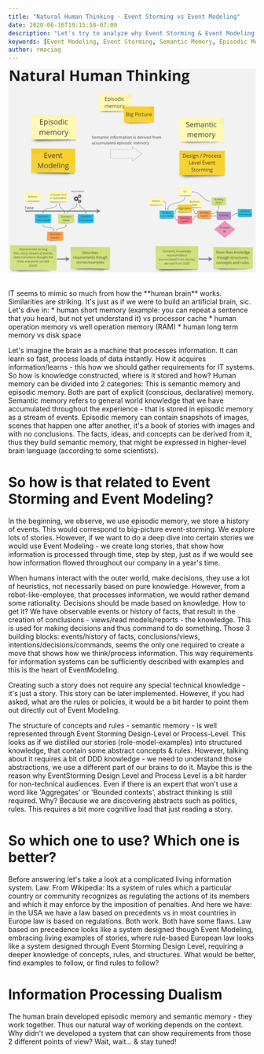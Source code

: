 ```yaml
---
title: "Natural Human Thinking - Event Storming vs Event Modeling"
date: 2020-06-16T19:15:58-07:00
description: "Let's try to analyze why Event Storming & Event Modeling works and lay out the basis for future research in information system modeling."
keywords: [Event Modeling, Event Storming, Semantic Memory, Episodic Memory]
author: rmaciag
---
```

![Natural Human Thinking](nht.jpg)

<br>
IT seems to mimic so much from how the **human brain** works. Similarities are striking. It's just as if we were to build an artificial brain, sic. Let's dive in:
* human short memory (example: you can repeat a sentence that you heard, but not yet understand it) vs processor cache
* human operation memory vs well operation memory (RAM)
* human long term memory vs disk space

Let's imagine the brain as a machine that processes information. It can learn so fast, process loads of data instantly. How it acquires information/learns - this how we should gather requirements for IT systems. So how is knowledge constructed, where is it stored and how? 
Human memory can be divided into 2 categories: This is semantic memory and episodic memory. Both are part of explicit (conscious, declarative) memory. Semantic memory refers to general world knowledge that we have accumulated throughout the experience - that is stored in episodic memory as a stream of events. Episodic memory can contain snapshots of images, scenes that happen one after another, it's a book of stories with images and with no conclusions. The facts, ideas, and concepts can be derived from it, thus they build semantic memory, that might be expressed in higher-level brain language (according to some scientists). 

# So how is that related to Event Storming and Event Modeling?
In the beginning, we observe, we use episodic memory, we store a history of events. This would correspond to big-picture event-storming. We explore lots of stories. However, if we want to do a deep dive into certain stories we would use Event Modeling - we create long stories, that show how information is processed through time, step by step, just as if we would see how information flowed throughout our company in a year's time.

When humans interact with the outer world, make decisions, they use a lot of heuristics, not necessarily based on pure knowledge. However, from a robot-like-employee, that processes information, we would rather demand some rationality. Decisions should be made based on knowledge. How to get it? We have observable events or history of facts, that result in the creation of conclusions - views/read models/reports - the knowledge. This is used for making decisions and thus command to do something. Those 3 building blocks: events/history of facts, conclusions/views, intentions/decisions/commands, seems the only one required to create a move that shows how we think/process information. This way requirements for information systems can be sufficiently described with examples and this is the heart of EventModeling.

Creating such a story does not require any special technical knowledge - it's just a story. This story can be later implemented. However, if you had asked, what are the rules or policies, it would be a bit harder to point them out directly out of Event Modeling. 

The structure of concepts and rules - semantic memory - is well represented through Event Storming Design-Level or Process-Level. This looks as if we distilled our stories (role-model-examples) into structured knowledge, that contain some abstract concepts & rules. However, talking about it requires a bit of DDD knowledge - we need to understand those abstractions, we use a different part of our brains to do it. Maybe this is the reason why EventStorming Design Level and Process Level is a bit harder for non-technical audiences. Even if there is an expert that won't use a word like 'Aggregates' or 'Bounded contexts', abstract thinking is still required. Why? Because we are discovering abstracts such as politics, rules. This requires a bit more cognitive load that just reading a story.

# So which one to use? Which one is better? 

Before answering let's take a look at a complicated living information system. Law. From Wikipedia: Its a system of rules which a particular country or community recognizes as regulating the actions of its members and which it may enforce by the imposition of penalties. 
And here we have: in the USA we have a law based on precedents vs in most countries in Europe law is based on regulations. Both work. Both have some flaws. 
Law based on precedence looks like a system designed though Event Modeling, embracing living examples of stories, where rule-based European law looks like a system designed through Event Storming Design Level, requiring a deeper knowledge of concepts, rules, and structures. 
What would be better, find examples to follow, or find rules to follow?

# Information Processing Dualism

The human brain developed episodic memory and semantic memory - they work together. Thus our natural way of working depends on the context. Why didn't we developed a system that can show requirements from those 2 different points of view? Wait, wait... & stay tuned!